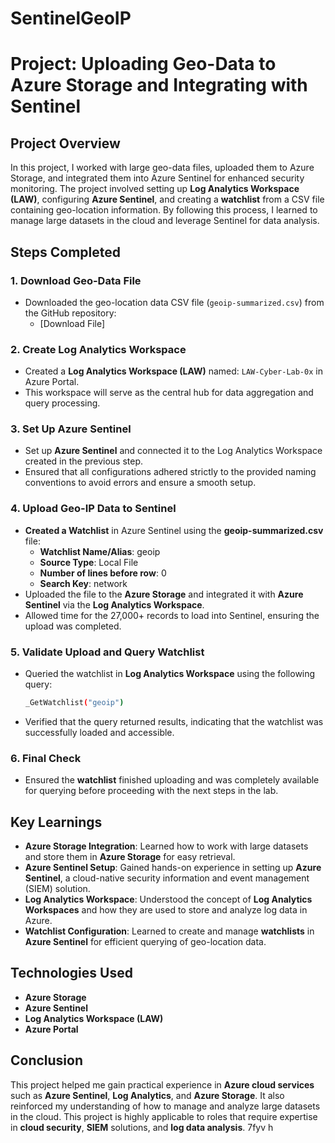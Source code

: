 # SentinelGeoIP

# Project: Uploading Geo-Data to Azure Storage and Integrating with Sentinel

## Project Overview

In this project, I worked with large geo-data files, uploaded them to Azure Storage, and integrated them into Azure Sentinel for enhanced security monitoring. The project involved setting up **Log Analytics Workspace (LAW)**, configuring **Azure Sentinel**, and creating a **watchlist** from a CSV file containing geo-location information. By following this process, I learned to manage large datasets in the cloud and leverage Sentinel for data analysis.

## Steps Completed

### 1. **Download Geo-Data File**
   - Downloaded the geo-location data CSV file (`geoip-summarized.csv`) from the GitHub repository:
     - [Download File]

### 2. **Create Log Analytics Workspace**
   - Created a **Log Analytics Workspace (LAW)** named: `LAW-Cyber-Lab-0x` in Azure Portal.
   - This workspace will serve as the central hub for data aggregation and query processing.

### 3. **Set Up Azure Sentinel**
   - Set up **Azure Sentinel** and connected it to the Log Analytics Workspace created in the previous step.
   - Ensured that all configurations adhered strictly to the provided naming conventions to avoid errors and ensure a smooth setup.

### 4. **Upload Geo-IP Data to Sentinel**
   - **Created a Watchlist** in Azure Sentinel using the **geoip-summarized.csv** file:
     - **Watchlist Name/Alias**: geoip
     - **Source Type**: Local File
     - **Number of lines before row**: 0
     - **Search Key**: network
   - Uploaded the file to the **Azure Storage** and integrated it with **Azure Sentinel** via the **Log Analytics Workspace**.
   - Allowed time for the 27,000+ records to load into Sentinel, ensuring the upload was completed.

### 5. **Validate Upload and Query Watchlist**
   - Queried the watchlist in **Log Analytics Workspace** using the following query:
     ```bash
     _GetWatchlist("geoip")
     ```
   - Verified that the query returned results, indicating that the watchlist was successfully loaded and accessible.

### 6. **Final Check**
   - Ensured the **watchlist** finished uploading and was completely available for querying before proceeding with the next steps in the lab.

## Key Learnings
- **Azure Storage Integration**: Learned how to work with large datasets and store them in **Azure Storage** for easy retrieval.
- **Azure Sentinel Setup**: Gained hands-on experience in setting up **Azure Sentinel**, a cloud-native security information and event management (SIEM) solution.
- **Log Analytics Workspace**: Understood the concept of **Log Analytics Workspaces** and how they are used to store and analyze log data in Azure.
- **Watchlist Configuration**: Learned to create and manage **watchlists** in **Azure Sentinel** for efficient querying of geo-location data.
  
## Technologies Used
- **Azure Storage**
- **Azure Sentinel**
- **Log Analytics Workspace (LAW)**
- **Azure Portal**



## Conclusion
This project helped me gain practical experience in **Azure cloud services** such as **Azure Sentinel**, **Log Analytics**, and **Azure Storage**. It also reinforced my understanding of how to manage and analyze large datasets in the cloud. This project is highly applicable to roles that require expertise in **cloud security**, **SIEM** solutions, and **log data analysis**.
7fyv h 
